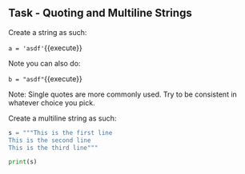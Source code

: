 ## Task - Quoting and Multiline Strings

Create a string as such:

`a = 'asdf'`{{execute}}

Note you can also do:

`b = "asdf"`{{execute}}

Note: Single quotes are more commonly used. Try to be consistent in whatever choice you pick.

Create a multiline string as such:

```python
s = """This is the first line
This is the second line
This is the third line"""

print(s)
```
